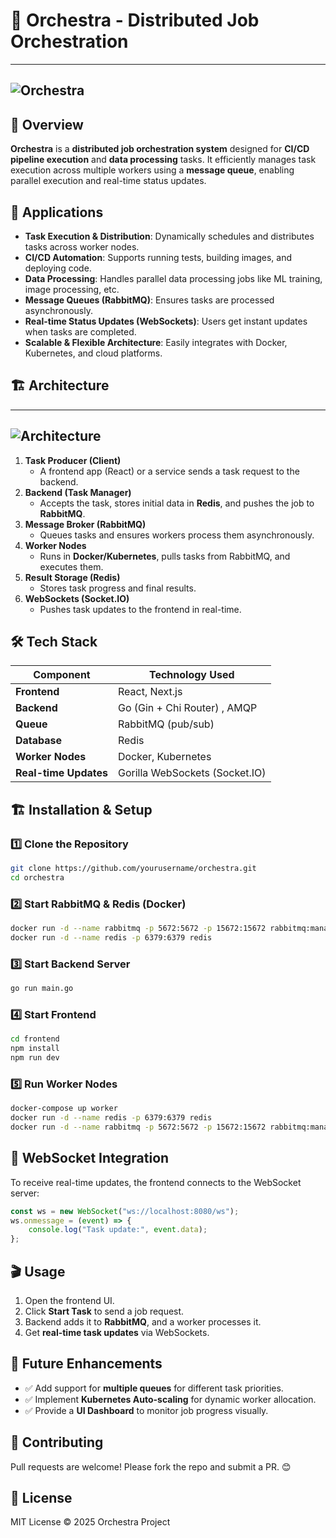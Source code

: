 # 🎼 Orchestra - Distributed Job Orchestration

---
![Orchestra](https://media4.giphy.com/media/v1.Y2lkPTc5MGI3NjExNHpqbnp0NDlhOWxoNzl1NDRiNmMzNHY1eG15ZnZ1a2pjMnJmaXNrZCZlcD12MV9pbnRlcm5hbF9naWZfYnlfaWQmY3Q9Zw/3orif1pbd3IFsbz8TS/giphy.gif)
---

## 🚀 Overview

**Orchestra** is a **distributed job orchestration system** designed for **CI/CD pipeline execution** and **data processing** tasks. It efficiently manages task execution across multiple workers using a **message queue**, enabling parallel execution and real-time status updates.

## 🎯 Applications

- **Task Execution & Distribution**: Dynamically schedules and distributes tasks across worker nodes.
- **CI/CD Automation**: Supports running tests, building images, and deploying code.
- **Data Processing**: Handles parallel data processing jobs like ML training, image processing, etc.
- **Message Queues (RabbitMQ)**: Ensures tasks are processed asynchronously.
- **Real-time Status Updates (WebSockets)**: Users get instant updates when tasks are completed.
- **Scalable & Flexible Architecture**: Easily integrates with Docker, Kubernetes, and cloud platforms.

## 🏗️ Architecture

---
![Architecture](https://res.cloudinary.com/dmvelqjem/image/upload/v1739379547/aiwdzti8dnwdeiuptcla.png)
---

1. **Task Producer (Client)**
   - A frontend app (React) or a service sends a task request to the backend.
2. **Backend (Task Manager)**
   - Accepts the task, stores initial data in **Redis**, and pushes the job to **RabbitMQ**.
3. **Message Broker (RabbitMQ)**
   - Queues tasks and ensures workers process them asynchronously.
4. **Worker Nodes**
   - Runs in **Docker/Kubernetes**, pulls tasks from RabbitMQ, and executes them.
5. **Result Storage (Redis)**
   - Stores task progress and final results.
6. **WebSockets (Socket.IO)**
   - Pushes task updates to the frontend in real-time.

## 🛠️ Tech Stack

| Component       | Technology Used  |
|---------------|----------------|
| **Frontend**   | React, Next.js  |
| **Backend**    | Go (Gin + Chi Router) , AMQP |
| **Queue**      | RabbitMQ (pub/sub)  |
| **Database**   | Redis  |
| **Worker Nodes** | Docker, Kubernetes |
| **Real-time Updates** | Gorilla WebSockets (Socket.IO) |

## 🏗️ Installation & Setup

### 1️⃣ Clone the Repository
```sh
git clone https://github.com/yourusername/orchestra.git
cd orchestra
```

### 2️⃣ Start RabbitMQ & Redis (Docker)
```sh
docker run -d --name rabbitmq -p 5672:5672 -p 15672:15672 rabbitmq:management
docker run -d --name redis -p 6379:6379 redis
```

### 3️⃣ Start Backend Server
```sh
go run main.go
```

### 4️⃣ Start Frontend
```sh
cd frontend
npm install
npm run dev
```

### 5️⃣ Run Worker Nodes
```sh
docker-compose up worker
docker run -d --name redis -p 6379:6379 redis
docker run -d --name rabbitmq -p 5672:5672 -p 15672:15672 rabbitmq:management
```

## 📡 WebSocket Integration

To receive real-time updates, the frontend connects to the WebSocket server:
```js
const ws = new WebSocket("ws://localhost:8080/ws");
ws.onmessage = (event) => {
    console.log("Task update:", event.data);
};
```

## 🎬 Usage
1. Open the frontend UI.
2. Click **Start Task** to send a job request.
3. Backend adds it to **RabbitMQ**, and a worker processes it.
4. Get **real-time task updates** via WebSockets.

## 🚀 Future Enhancements
- ✅ Add support for **multiple queues** for different task priorities.
- ✅ Implement **Kubernetes Auto-scaling** for dynamic worker allocation.
- ✅ Provide a **UI Dashboard** to monitor job progress visually.

## 🎉 Contributing
Pull requests are welcome! Please fork the repo and submit a PR. 😊

## 📜 License
MIT License © 2025 Orchestra Project

